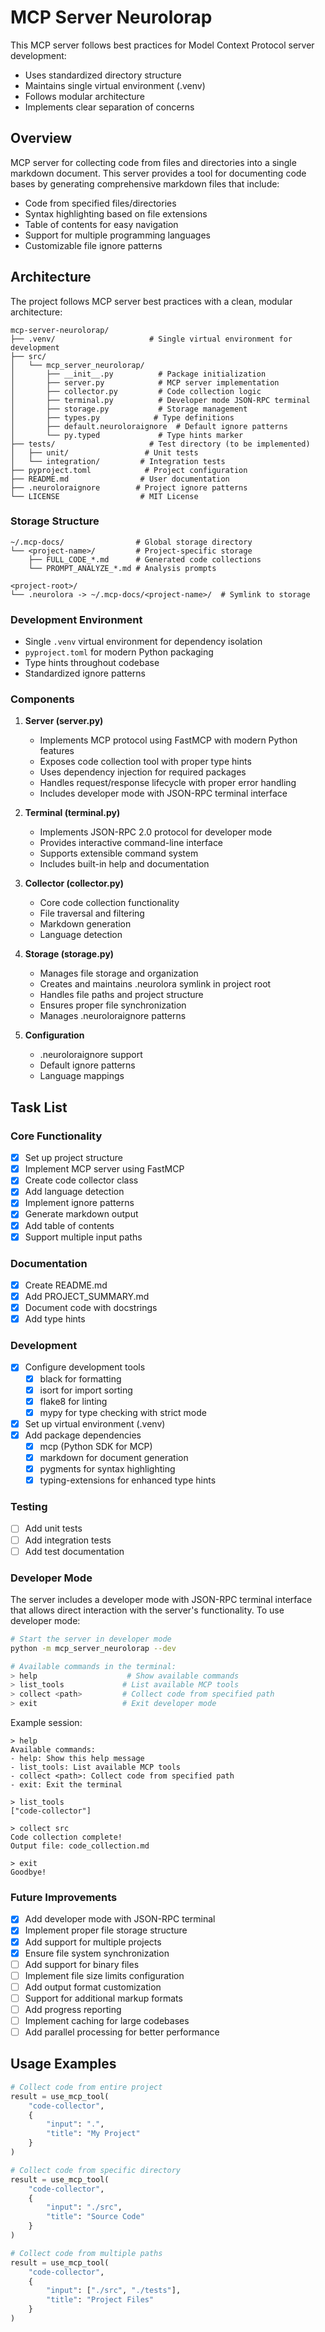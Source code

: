 # MCP Server Neurolorap

This MCP server follows best practices for Model Context Protocol server development:

- Uses standardized directory structure
- Maintains single virtual environment (.venv)
- Follows modular architecture
- Implements clear separation of concerns

## Overview

MCP server for collecting code from files and directories into a single markdown document. This server provides a tool for documenting code bases by generating comprehensive markdown files that include:

- Code from specified files/directories
- Syntax highlighting based on file extensions
- Table of contents for easy navigation
- Support for multiple programming languages
- Customizable file ignore patterns

## Architecture

The project follows MCP server best practices with a clean, modular architecture:

```
mcp-server-neurolorap/
├── .venv/                     # Single virtual environment for development
├── src/
│   └── mcp_server_neurolorap/
│       ├── __init__.py          # Package initialization
│       ├── server.py            # MCP server implementation
│       ├── collector.py         # Code collection logic
│       ├── terminal.py          # Developer mode JSON-RPC terminal
│       ├── storage.py           # Storage management
│       ├── types.py            # Type definitions
│       ├── default.neuroloraignore  # Default ignore patterns
│       └── py.typed             # Type hints marker
├── tests/                     # Test directory (to be implemented)
│   ├── unit/                 # Unit tests
│   └── integration/         # Integration tests
├── pyproject.toml            # Project configuration
├── README.md                # User documentation
├── .neuroloraignore        # Project ignore patterns
└── LICENSE                  # MIT License
```

### Storage Structure

```
~/.mcp-docs/                # Global storage directory
└── <project-name>/         # Project-specific storage
    ├── FULL_CODE_*.md      # Generated code collections
    └── PROMPT_ANALYZE_*.md # Analysis prompts

<project-root>/
└── .neurolora -> ~/.mcp-docs/<project-name>/  # Symlink to storage
```

### Development Environment

- Single `.venv` virtual environment for dependency isolation
- `pyproject.toml` for modern Python packaging
- Type hints throughout codebase
- Standardized ignore patterns

### Components

1. **Server (server.py)**

   - Implements MCP protocol using FastMCP with modern Python features
   - Exposes code collection tool with proper type hints
   - Uses dependency injection for required packages
   - Handles request/response lifecycle with proper error handling
   - Includes developer mode with JSON-RPC terminal interface

2. **Terminal (terminal.py)**

   - Implements JSON-RPC 2.0 protocol for developer mode
   - Provides interactive command-line interface
   - Supports extensible command system
   - Includes built-in help and documentation

3. **Collector (collector.py)**

   - Core code collection functionality
   - File traversal and filtering
   - Markdown generation
   - Language detection

4. **Storage (storage.py)**

   - Manages file storage and organization
   - Creates and maintains .neurolora symlink in project root
   - Handles file paths and project structure
   - Ensures proper file synchronization
   - Manages .neuroloraignore patterns

5. **Configuration**
   - .neuroloraignore support
   - Default ignore patterns
   - Language mappings

## Task List

### Core Functionality

- [x] Set up project structure
- [x] Implement MCP server using FastMCP
- [x] Create code collector class
- [x] Add language detection
- [x] Implement ignore patterns
- [x] Generate markdown output
- [x] Add table of contents
- [x] Support multiple input paths

### Documentation

- [x] Create README.md
- [x] Add PROJECT_SUMMARY.md
- [x] Document code with docstrings
- [x] Add type hints

### Development

- [x] Configure development tools
  - [x] black for formatting
  - [x] isort for import sorting
  - [x] flake8 for linting
  - [x] mypy for type checking with strict mode
- [x] Set up virtual environment (.venv)
- [x] Add package dependencies
  - [x] mcp (Python SDK for MCP)
  - [x] markdown for document generation
  - [x] pygments for syntax highlighting
  - [x] typing-extensions for enhanced type hints

### Testing

- [ ] Add unit tests
- [ ] Add integration tests
- [ ] Add test documentation

### Developer Mode

The server includes a developer mode with JSON-RPC terminal interface that allows direct interaction with the server's functionality. To use developer mode:

```bash
# Start the server in developer mode
python -m mcp_server_neurolorap --dev

# Available commands in the terminal:
> help                    # Show available commands
> list_tools             # List available MCP tools
> collect <path>         # Collect code from specified path
> exit                   # Exit developer mode
```

Example session:

```
> help
Available commands:
- help: Show this help message
- list_tools: List available MCP tools
- collect <path>: Collect code from specified path
- exit: Exit the terminal

> list_tools
["code-collector"]

> collect src
Code collection complete!
Output file: code_collection.md

> exit
Goodbye!
```

### Future Improvements

- [x] Add developer mode with JSON-RPC terminal
- [x] Implement proper file storage structure
- [x] Add support for multiple projects
- [x] Ensure file system synchronization
- [ ] Add support for binary files
- [ ] Implement file size limits configuration
- [ ] Add output format customization
- [ ] Support for additional markup formats
- [ ] Add progress reporting
- [ ] Implement caching for large codebases
- [ ] Add parallel processing for better performance

## Usage Examples

```python
# Collect code from entire project
result = use_mcp_tool(
    "code-collector",
    {
        "input": ".",
        "title": "My Project"
    }
)

# Collect code from specific directory
result = use_mcp_tool(
    "code-collector",
    {
        "input": "./src",
        "title": "Source Code"
    }
)

# Collect code from multiple paths
result = use_mcp_tool(
    "code-collector",
    {
        "input": ["./src", "./tests"],
        "title": "Project Files"
    }
)
```
